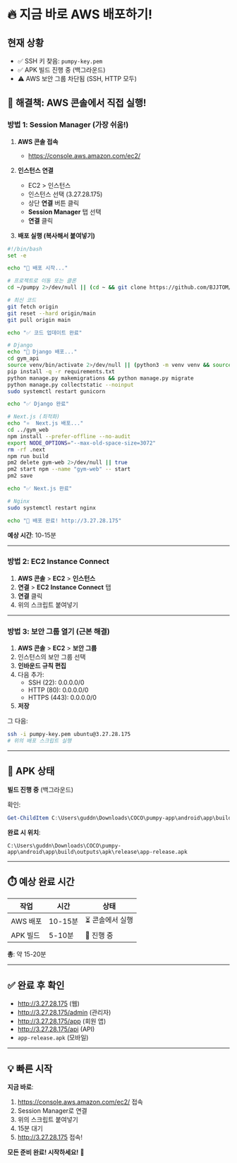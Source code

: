 # 🔥 지금 바로 AWS 배포하기!

## 현재 상황
- ✅ SSH 키 찾음: `pumpy-key.pem`
- ✅ APK 빌드 진행 중 (백그라운드)
- ⚠️ AWS 보안 그룹 차단됨 (SSH, HTTP 모두)

## 🚀 해결책: AWS 콘솔에서 직접 실행!

### 방법 1: Session Manager (가장 쉬움!)

1. **AWS 콘솔 접속**
   - https://console.aws.amazon.com/ec2/

2. **인스턴스 연결**
   - EC2 > 인스턴스
   - 인스턴스 선택 (3.27.28.175)
   - 상단 **연결** 버튼 클릭
   - **Session Manager** 탭 선택
   - **연결** 클릭

3. **배포 실행 (복사해서 붙여넣기)**

```bash
#!/bin/bash
set -e

echo "🚀 배포 시작..."

# 프로젝트로 이동 또는 클론
cd ~/pumpy 2>/dev/null || (cd ~ && git clone https://github.com/BJJTOM/pumpy.git && cd pumpy)

# 최신 코드
git fetch origin
git reset --hard origin/main
git pull origin main

echo "✅ 코드 업데이트 완료"

# Django
echo "🐍 Django 배포..."
cd gym_api
source venv/bin/activate 2>/dev/null || (python3 -m venv venv && source venv/bin/activate)
pip install -q -r requirements.txt
python manage.py makemigrations && python manage.py migrate
python manage.py collectstatic --noinput
sudo systemctl restart gunicorn

echo "✅ Django 완료"

# Next.js (최적화)
echo "⚛️  Next.js 배포..."
cd ../gym_web
npm install --prefer-offline --no-audit
export NODE_OPTIONS="--max-old-space-size=3072"
rm -rf .next
npm run build
pm2 delete gym-web 2>/dev/null || true
pm2 start npm --name "gym-web" -- start
pm2 save

echo "✅ Next.js 완료"

# Nginx
sudo systemctl restart nginx

echo "🎉 배포 완료! http://3.27.28.175"
```

**예상 시간**: 10-15분

---

### 방법 2: EC2 Instance Connect

1. **AWS 콘솔** > **EC2** > **인스턴스**
2. **연결** > **EC2 Instance Connect** 탭
3. **연결** 클릭
4. 위의 스크립트 붙여넣기

---

### 방법 3: 보안 그룹 열기 (근본 해결)

1. **AWS 콘솔** > **EC2** > **보안 그룹**
2. 인스턴스의 보안 그룹 선택
3. **인바운드 규칙 편집**
4. 다음 추가:
   - SSH (22): 0.0.0.0/0
   - HTTP (80): 0.0.0.0/0
   - HTTPS (443): 0.0.0.0/0
5. **저장**

그 다음:
```bash
ssh -i pumpy-key.pem ubuntu@3.27.28.175
# 위의 배포 스크립트 실행
```

---

## 📱 APK 상태

**빌드 진행 중** (백그라운드)

확인:
```powershell
Get-ChildItem C:\Users\guddn\Downloads\COCO\pumpy-app\android\app\build\outputs\apk\release\
```

**완료 시 위치**:
```
C:\Users\guddn\Downloads\COCO\pumpy-app\android\app\build\outputs\apk\release\app-release.apk
```

---

## ⏱️ 예상 완료 시간

| 작업 | 시간 | 상태 |
|------|------|------|
| AWS 배포 | 10-15분 | ⏳ 콘솔에서 실행 |
| APK 빌드 | 5-10분 | 🔄 진행 중 |

**총**: 약 15-20분

---

## ✅ 완료 후 확인

- http://3.27.28.175 (웹)
- http://3.27.28.175/admin (관리자)
- http://3.27.28.175/app (회원 앱)
- http://3.27.28.175/api (API)
- `app-release.apk` (모바일)

---

## 💡 빠른 시작

**지금 바로**:
1. https://console.aws.amazon.com/ec2/ 접속
2. Session Manager로 연결
3. 위의 스크립트 붙여넣기
4. 15분 대기
5. http://3.27.28.175 접속!

**모든 준비 완료! 시작하세요!** 🚀


